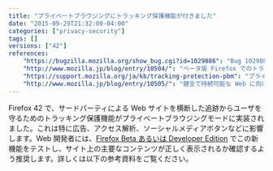 ```yaml
---
title: "プライベートブラウジングにトラッキング保護機能が付きました"
date: "2015-09-29T21:32:00-04:00"
categories: ["privacy-security"]
tags: []
versions: ["42"]
references:
    "https://bugzilla.mozilla.org/show_bug.cgi?id=1029886": "Bug 1029886 - tracking bug for tracking protection"
    "http://www.mozilla.jp/blog/entry/10504/": "ベータ版 Firefox でのトラッキング保護機能付きプライベートブラウジングのテストにご参加ください"
    "https://support.mozilla.org/ja/kb/tracking-protection-pbm": "プライベートブラウジングのトラッキング保護機能"
    "http://www.mozilla.jp/blog/entry/10505/": "健全で持続可能な Web に向けた Mozilla のビジョン"
---
```

Firefox 42 で、サードパーティによる Web サイトを横断した追跡からユーザを守るためのトラッキング保護機能がプライベートブラウジングモードに実装されました。これは特に広告、アクセス解析、ソーシャルメディアボタンなどに影響します。Web 開発者には、[Firefox Beta あるいは Developer Edition](https://www.mozilla.org/ja/firefox/channel/) でこの新機能をテストし、サイト上の主要なコンテンツが正しく表示されるか確認するよう推奨します。詳しくは以下の参考資料をご覧ください。
